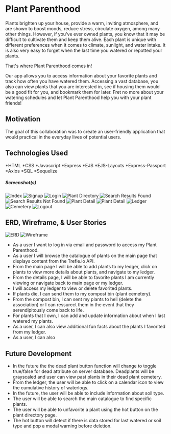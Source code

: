 # Plant Parenthood

Plants brighten up your house, provide a warm, inviting atmosphere, and are shown to boost moods, reduce stress, circulate oxygen, among many other things. However, if you've ever owned plants, you know that it may be difficult to cultivate them and keep them alive. Each plant is unique with different preferences when it comes to climate, sunlight, and water intake. It is also very easy to forget when the last time you watered or repotted your plants.
 
That's where Plant Parenthood comes in!
 
Our app allows you to access information about your favorite plants and track how often you have watered them. Accessing a vast database, you also can view plants that you are interested in, see if housing them would be a good fit for you, and bookmark them for later. Fret no more about your watering schedules and let Plant Parenthood help you with your plant friends!


## Motivation
The goal of this collaboration was to create an user-friendly application that would practical in the everyday lives of potential users. 

## Technologies Used

*HTML
*CSS
*Javascript
*Express
*EJS
*EJS-Layouts
*Express-Passport
*Axios
*SQL
*Sequelize


##### Screenshot(s) 
![Index](images/leafyledger-index.png)
![Signup](images/leafyledger-signup.png)
![Login](images/leafyledger-login.png)
![Plant Directory](images/leafyledger-pd.png)
![Search Results Found](leafyledger-searchresult-A.png)
![Search Results Not Found](leafyledger-searchresult-B.png)
![Plant Detail](images/leafyledger-d-sn.png)
![Plant Detail](images/leafyledger-d-cb.png)
![Ledger](images/leafyledger-l.png)
![Cemetery](images/leafyledger-c.png)
![Logout](images/leafyledger-logout.png)


## ERD, Wireframe, & User Stories

![ERD](images/erd_p2_leafyledger.png)
![Wireframe](images/wireframe_p2_leafyledger.png)

*	As a user I want to log in via email and password to access my Plant Parenthood.
*	As a user I will browse the catalogue of plants on the main page that displays content from the Trefle.io API.
*	From the main page I will be able to add plants to my ledger, click on plants to view more details about plants, and navigate to my ledger.
*	From the details page, I will be able to favorite plants I am currently viewing or navigate back to main page or my ledger.
*	I will access my ledger to view or delete favorited plants.
* If plants die, I can send them to my compost bin (plant cemetery).
* From the compost bin, I can sent my plants to hell (delete the association) or I can ressurect them in the event that they serendipitously come back to life.
*	For plants that I own, I can add and update information about when I last watered my plants.
*	As a user, I can also view additional fun facts about the plants I favorited from my ledger.
* As a user, I can also

## Future Development

* In the future the the dead plant button function will change to toggle true/false for dead attribute on server database. Deadplants will be grayscaled and user can view past plants in their dead plant cemetery.
*	From the ledger, the user will be able to click on a calendar icon to view the cumulative history of waterlogs.
*	In the future, the user will be able to include information about soil type.
*	The user will be able to search the main catalogue to find specific plants.
*	The user will be able to unfavorite a plant using the hot button on the plant directory page.
*	The hot button will detect if there is data stored for last watered or soil type and pop a modal warning before deletion.



